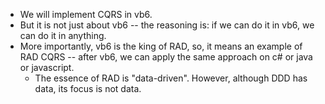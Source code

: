 

- We will implement CQRS in vb6. 
- But it is not just about vb6 -- the reasoning is: if we can do it in vb6, we can do it in anything. 
- More importantly, vb6 is the king of RAD, so, it means an example of RAD CQRS -- after vb6, we can apply the same approach on c# or java or javascript.
    * The essence of RAD is "data-driven". However, although DDD has data, its focus is not data.
    
